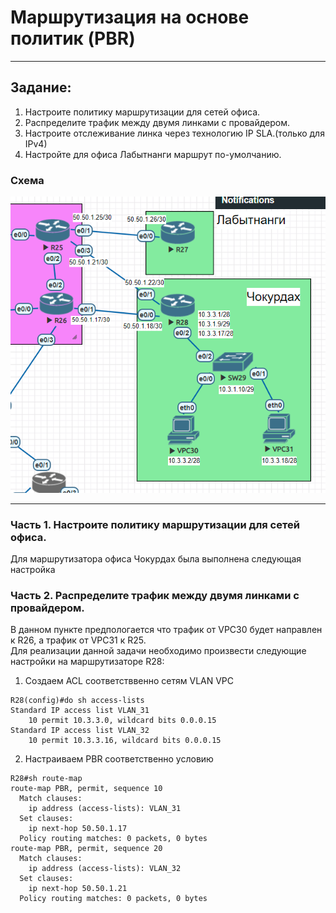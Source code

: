 # Маршрутизация на основе политик (PBR)  
______  
## Задание:  
1. Настроите политику маршрутизации для сетей офиса.  
2. Распределите трафик между двумя линками с провайдером.  
3. Настроите отслеживание линка через технологию IP SLA.(только для IPv4)  
4. Настройте для офиса Лабытнанги маршрут по-умолчанию.  
### Схема  
![scheme](https://github.com/Alnor23/OTUS_NETWORK/blob/main/labs/lab5_pbr/screenshots/scheme.png)  
______  
### Часть 1. Настроите политику маршрутизации для сетей офиса.   
  Для маршрутизатора офиса Чокурдах была выполнена следующая настройка
### Часть 2. Распределите трафик между двумя линками с провайдером. 
В данном пункте предпологается что трафик от VPC30 будет направлен к R26, а трафик от VPC31 к R25.  
Для реализации данной задачи необходимо произвести следующие настройки на маршрутизаторе R28:
1. Создаем ACL соответстввенно сетям VLAN VPC
```
R28(config)#do sh access-lists
Standard IP access list VLAN_31
    10 permit 10.3.3.0, wildcard bits 0.0.0.15
Standard IP access list VLAN_32
    10 permit 10.3.3.16, wildcard bits 0.0.0.15
```
2. Настраиваем PBR соответственно условию
```
R28#sh route-map
route-map PBR, permit, sequence 10
  Match clauses:
    ip address (access-lists): VLAN_31
  Set clauses:
    ip next-hop 50.50.1.17
  Policy routing matches: 0 packets, 0 bytes
route-map PBR, permit, sequence 20
  Match clauses:
    ip address (access-lists): VLAN_32
  Set clauses:
    ip next-hop 50.50.1.21
  Policy routing matches: 0 packets, 0 bytes
```
